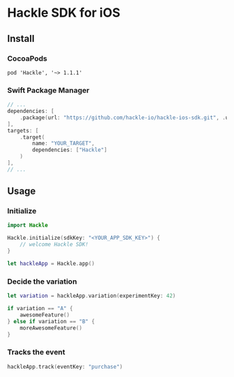# Hackle SDK for iOS

## Install

### CocoaPods

```
pod 'Hackle', '~> 1.1.1'
```

### Swift Package Manager

```swift
// ...
dependencies: [
    .package(url: "https://github.com/hackle-io/hackle-ios-sdk.git", .upToNextMinor("1.1.1"))
],
targets: [
    .target(
        name: "YOUR_TARGET",
        dependencies: ["Hackle"]
    )
],
// ...
```


## Usage

### Initialize

```swift
import Hackle

Hackle.initialize(sdkKey: "<YOUR_APP_SDK_KEY>") {
    // welcome Hackle SDK!
}

let hackleApp = Hackle.app()
```

### Decide the variation
```swift
let variation = hackleApp.variation(experimentKey: 42)

if variation == "A" {
    awesomeFeature()
} else if variation == "B" {
    moreAwesomeFeature()
}
```

### Tracks the event
```swift
hackleApp.track(eventKey: "purchase")
```